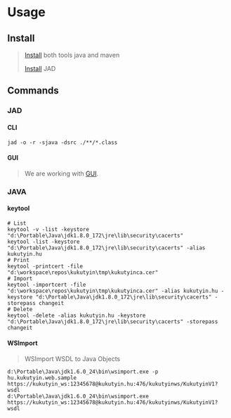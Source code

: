 # Usage

## Install

> [Install][install_java_maven] both tools java and maven
> 
> [Install][install_jad] JAD

## Commands

### JAD

#### CLI
```shell
jad -o -r -sjava -dsrc ./**/*.class
```

#### GUI

> We are working with [GUI][jad_usage_with_gui].

### JAVA

#### keytool
```shell
# List
keytool -v -list -keystore "d:\Portable\Java\jdk1.8.0_172\jre\lib\security\cacerts"
keytool -list -keystore "d:\Portable\Java\jdk1.8.0_172\jre\lib\security\cacerts" -alias kukutyin.hu
# Print
keytool -printcert -file "d:\workspace\repos\kukutyin\tmp\kukutyinca.cer"
# Import
keytool -importcert -file "d:\workspace\repos\kukutyin\tmp\kukutyinca.cer" -alias kukutyin.hu -keystore "d:\Portable\Java\jdk1.8.0_172\jre\lib\security\cacerts" -storepass changeit
# Delete
keytool -delete -alias kukutyin.hu -keystore "d:\Portable\Java\jdk1.8.0_172\jre\lib\security\cacerts" -storepass changeit
```

#### WSImport

> WSImport WSDL to Java Objects

```shell
d:\Portable\Java\jdk1.6.0_24\bin\wsimport.exe -p hu.kukutyin.web.sample https://kukutyin_ws:12345678@kukutyin.hu:476/kukutyinws/KukutyinV1?wsdl
d:\Portable\Java\jdk1.6.0_24\bin\wsimport.exe https://kukutyin_ws:12345678@kukutyin.hu:476/kukutyinws/KukutyinV1?wsdl
```

[install_java_maven]:<https://www.digitalocean.com/community/tutorials/install-maven-mac-os>

[install_jad]:<http://www.javadecompilers.com/jad>

[jad_usage_with_gui]:<https://github-releases.githubusercontent.com/32844456/f5daf300-272d-11ea-93dc-b7f9005f21d0?X-Amz-Algorithm=AWS4-HMAC-SHA256&X-Amz-Credential=AKIAIWNJYAX4CSVEH53A%2F20210818%2Fus-east-1%2Fs3%2Faws4_request&X-Amz-Date=20210818T072439Z&X-Amz-Expires=300&X-Amz-Signature=21bd02bef81dd528a548cc7f03c20a2a3c47546673cc804e6e1a51cab82ffb0f&X-Amz-SignedHeaders=host&actor_id=53154839&key_id=0&repo_id=32844456&response-content-disposition=attachment%3B%20filename%3Djd-gui-windows-1.6.6.zip&response-content-type=application%2Foctet-stream>
